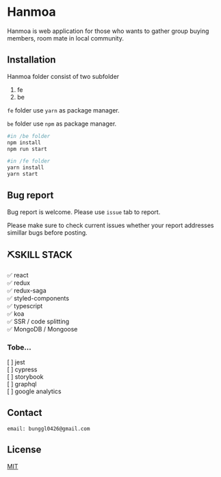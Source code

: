 # Hanmoa




Hanmoa is web application for those who wants to gather group buying members, room mate in local community.

## Installation

Hanmoa folder consist of two subfolder
1. fe
2. be

`fe` folder use `yarn` as package manager.

`be` folder use `npm` as package manager.  
```bash
#in /be folder
npm install
npm run start

#in /fe folder
yarn install
yarn start
```



## Bug report
Bug report is welcome.
Please use `issue` tab to report. 

Please make sure to check current issues whether your report addresses simillar bugs before posting.

## ⛏️SKILL STACK


✅ react  
✅ redux   
✅ redux-saga   
✅ styled-components   
✅ typescript  
✅ koa  
✅ SSR / code splitting  
✅ MongoDB / Mongoose
 
### Tobe...
[ ] jest  
[ ] cypress  
[ ] storybook  
[ ] graphql  
[ ] google analytics  


## Contact 
`email: bunggl0426@gmail.com`
## License
[MIT](https://choosealicense.com/licenses/mit/)


